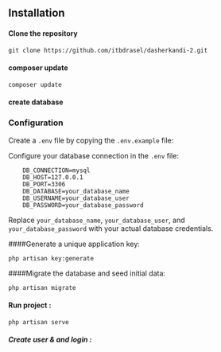 ## Installation
#### Clone the repository
```
git clone https://github.com/itbdrasel/dasherkandi-2.git 
```

#### composer update
```
composer update
```

#### create database
### Configuration
Create a `.env` file by copying the `.env.example` file:

Configure your database connection in the `.env` file:<br>

```
    DB_CONNECTION=mysql
    DB_HOST=127.0.0.1
    DB_PORT=3306
    DB_DATABASE=your_database_name
    DB_USERNAME=your_database_user
    DB_PASSWORD=your_database_password
```

Replace `your_database_name`, `your_database_user`, and `your_database_password` with your actual database credentials.

####Generate a unique application key:

```
php artisan key:generate
```
####Migrate the database and seed initial data:

```
php artisan migrate
```

#### Run project :

```
php artisan serve
```

##### Create user & and login :